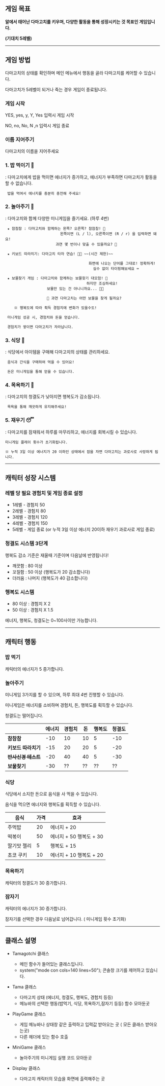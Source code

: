 ## 게임 목표

**알에서 태어난 다마고치를 키우며, 다양한 활동을 통해 성장시키는 것 목표인 게임입니다.** 

**(기대치 5레벨)**

---

## 게임 방법

다마고치의 상태를 확인하며 메인 메뉴에서 행동을 골라 다마고치를 케어할 수 있습니다.

다마고치가 5레벨이 되거나 죽는 경우 게임이 종료됩니다.

### 게임 시작

YES, yes, y, Y, Yes 입력시 게임 시작

NO, no, No, N ,n 입력시 게임 종료

### 이름 지어주기

다마고치의 이름을 지어주세요

### **1. 밥 먹이기 🍙**

: 다마고치에게 밥을 먹이면 에너지가 증가하고, 에너지가 부족하면 다마고치가 활동을 할 수 없습니다.

```
 밥을 먹여서 에너지를 충분히 충전해 주세요!
```

### **2. 놀아주기 🎡**

: 다마고치와 함께 다양한 미니게임을 즐기세요. (하루 4번)

```
 ★ 참참참 : 다마고치와 함께하는 왼쪽? 오른쪽? 참참참! 🙌
						 왼쪽이면 (L / l), 오른쪽이면 (R / r) 을 입력하면 돼요!  
					   과연 몇 번이나 맞출 수 있을까요? 👀

 ★ 키보드 따라치기: 다마고치 타자 연습! 🐣💨 ~~(시간 제한)~~

									  화면에 나오는 단어를 그대로! 정확하게!  
										실수 없이 타이핑해보세요 ⌨️   

 ★ 보물찾기 게임 : 다마고치와 함께하는 보물찾기 대모험! 🧭
									 하지만 조심하세요!  
                   보물만 있는 건 아니니까요... 🐛💥

                   🎁 과연 다마고치는 어떤 보물을 찾게 될까요? 

    ※ 행복도에 따라 획득 경험치에 변화가 있을수도!

 미니게임 성공 시, 경험치와 돈을 얻습니다.

 경험치가 쌓이면 다마고치가 자라납니다.
```

### **3. 식당 🍖**

: 식당에서 아이템을 구매해 다마고치의 상태를 관리하세요.

```
 음식과 간식을 구매하여 먹을 수 있어요!

 돈은 미니게임을 통해 얻을 수 있습니다.
```

### **4. 목욕하기 🛀**

: 다마고치의 청결도가 낮아지면 행복도가 감소됩니다.

```
 목욕을 통해 깨끗하게 유지해주세요!
```

### **5. 재우기 😴**

: 다마고치를 잠재워서 하루를 마무리하고, 에너지를 회복시킬 수 있습니다.

```
미니게임 플레이 횟수가 초기화됩니다.

※ 누적 3일 이상 에너지가 20 이하인 상태에서 잠을 자면 다마고치는 과로사로 사망하게 됩니다.
```

---

## 캐릭터 성장 시스템

### 레벨 당 필요 경험치 및 게임 종료 설정

- 1레벨 - 경험치 50
- 2레벨 - 경험치 80
- 3레벨 - 경험치 120
- 4레벨 - 경험치 150
- 5레벨 - 게임 종료 (or 누적 3일 이상 에너지 20이하 재우기 과로사로 게임 종료)

### 청결도 시스템 3단계

  행복도 감소 기준은 재울때 기준이며 다음날에 반영됩니다!

- 깨끗함 : 80 이상
- 꼬질함 : 50 이상 (행복도가 20 감소합니다)
- 더러움 : 나머지 (행복도가 40 감소합니다)

### 행복도 시스템

- 80 이상 : 경험치 X 2
- 50 이상 : 경험치 X 1.5

에너지, 행복도, 청결도는 0~100사이만 가능합니다.

---

## 캐릭터 행동

### 밥 먹기

캐릭터의 에너지가 5 증가합니다.

### 놀아주기

미니게임 3가지를 할 수 있으며, 하루 최대 4번 진행할 수 있습니다.

미니게임은 에너지를 소비하며 경험치, 돈, 행복도를 획득할 수 있습니다.

청결도는 떨어집니다.

|  | **에너지** | **경험치** | **돈** | **행복도** | **청결도** |
| --- | --- | --- | --- | --- | --- |
| **참참참** | -10 | 10 | 10 | 5 | -10 |
| **키보드 따라치기** | -15 | 20 | 20 | 5 | -20 |
| **~~반사신경 테스트~~** | -20 | 40 | 40 | 5 | -30 |
| **보물찾기** | -30 | ?? | ?? | ?? | ?? |

### 식당

식당에서 소지한 돈으로 음식을 사 먹을 수 있습니다.

음식을 먹으면 에너지와 행복도를 획득할 수 있습니다.

| **음식** | **가격** | **효과** |
| --- | --- | --- |
| 주먹밥 | 20 | 에너지 + 20 |
| 떡볶이 | 50 | 에너지 + 50 행복도 + 30 |
| 딸기맛 젤리 | 5 | 행복도 + 15  |
| 초코 쿠키 | 10 | 에너지 + 10 행복도 + 20 |

### 목욕하기

캐릭터의 청결도가 30 증가합니다.

### 잠자기

캐릭터의 에너지가 30 증가합니다.

잠자기를 선택한 경우 다음날로 넘어갑니다. ( 미니게임 횟수 초기화)

---

## 클래스 설명

- Tamagotchi 클래스
    - 메인 함수가 들어있는 클래스입니다.
    - system("mode con cols=140 lines=50"); 콘솔창 크기를 제어하고 있습니다.
    
- Tama 클래스
    - 다마고치 상태 (에너지, 청결도, 행복도, 경험치 등등)
    - 메뉴바의 선택한 행동(밥먹기, 식당, 목욕하기,잠자기 등등) 함수 모아둔곳

- PlayGame 클래스
    - 게임 메뉴바나 상태창 같은 출력하고 입력값 받아오는 곳 ( 모든 클래스 받아오는곳)
    - 다른 헤더에 있는 함수 호출

- MiniGame 클래스
    - 놀아주기의 미니게임 실행 코드 모아둔곳

- Display 클래스
    - 다마고치 캐릭터의 모습을 화면에 출력해주는 곳
